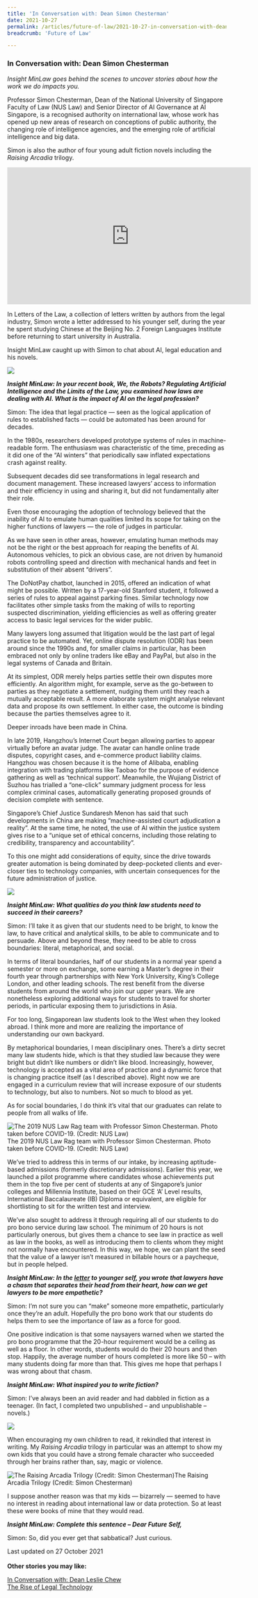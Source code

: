 ```yaml
---
title: 'In Conversation with: Dean Simon Chesterman'
date: 2021-10-27
permalink: /articles/future-of-law/2021-10-27-in-conversation-with-dean-simon-chesterman/
breadcrumb: 'Future of Law'

---
```



### **In Conversation with: Dean Simon Chesterman**

<i>Insight MinLaw goes behind the scenes to uncover stories about how the work we do impacts you.</i>
<br>

Professor Simon Chesterman, Dean of the National University of Singapore Faculty of Law (NUS Law) and Senior Director of AI Governance at AI Singapore, is a recognised authority on international law, whose work has opened up new areas of research on conceptions of public authority, the changing role of intelligence agencies, and the emerging role of artificial intelligence and big data.

Simon is also the author of four young adult fiction novels including the <i>Raising Arcadia</i> trilogy.

<iframe width="560" height="315" src="https://www.youtube.com/embed/SV_fGYuPDMA" title="YouTube video player" frameborder="0" allow="accelerometer; autoplay; clipboard-write; encrypted-media; gyroscope; picture-in-picture" allowfullscreen></iframe>

In Letters of the Law, a collection of letters written by authors from the legal industry, Simon wrote a letter addressed to his younger self, during the year he spent studying Chinese at the Beijing No. 2 Foreign Languages Institute before returning to start university in Australia.

Insight MinLaw caught up with Simon to chat about AI, legal education and his novels.

<div class="image">
  <img src="/images/NUS Law Dean 1.jpg/">
</div>

<b><i>Insight MinLaw: In your recent book, We, the Robots? Regulating Artificial Intelligence and the Limits of the Law, you examined how laws are dealing with AI. What is the impact of AI on the legal profession?</i></b>

Simon: The idea that legal practice — seen as the logical application of rules to established facts — could be automated has been around for decades.

In the 1980s, researchers developed prototype systems of rules in machine-readable form. The enthusiasm was characteristic of the time, preceding as it did one of the “AI winters” that periodically saw inflated expectations crash against reality.

Subsequent decades did see transformations in legal research and document management. These increased lawyers’ access to information and their efficiency in using and sharing it, but did not fundamentally alter their role.

Even those encouraging the adoption of technology believed that the inability of AI to emulate human qualities limited its scope for taking on the higher functions of lawyers — the role of judges in particular.

As we have seen in other areas, however, emulating human methods may not be the right or the best approach for reaping the benefits of AI. Autonomous vehicles, to pick an obvious case, are not driven by humanoid robots controlling speed and direction with mechanical hands and feet in substitution of their absent “drivers”.

The DoNotPay chatbot, launched in 2015, offered an indication of what might be possible. Written by a 17-year-old Stanford student, it followed a series of rules to appeal against parking fines. Similar technology now facilitates other simple tasks from the making of wills to reporting suspected discrimination, yielding efficiencies as well as offering greater access to basic legal services for the wider public.

Many lawyers long assumed that litigation would be the last part of legal practice to be automated. Yet, online dispute resolution (ODR) has been around since the 1990s and, for smaller claims in particular, has been embraced not only by online traders like eBay and PayPal, but also in the legal systems of Canada and Britain.

At its simplest, ODR merely helps parties settle their own disputes more efficiently. An algorithm might, for example, serve as the go-between to parties as they negotiate a settlement, nudging them until they reach a mutually acceptable result. A more elaborate system might analyse relevant data and propose its own settlement. In either case, the outcome is binding because the parties themselves agree to it.

Deeper inroads have been made in China.

In late 2019, Hangzhou’s Internet Court began allowing parties to appear virtually before an avatar judge. The avatar can handle online trade disputes, copyright cases, and e-commerce product liability claims. Hangzhou was chosen because it is the home of Alibaba, enabling integration with trading platforms like Taobao for the purpose of evidence gathering as well as ‘technical support’. Meanwhile, the Wujiang District of Suzhou has trialled a “one-click” summary judgment process for less complex criminal cases, automatically generating proposed grounds of decision complete with sentence.

Singapore’s Chief Justice Sundaresh Menon has said that such developments in China are making “machine-assisted court adjudication a reality”. At the same time, he noted, the use of AI within the justice system gives rise to a “unique set of ethical concerns, including those relating to credibility, transparency and accountability”.

To this one might add considerations of equity, since the drive towards greater automation is being dominated by deep-pocketed clients and ever-closer ties to technology companies, with uncertain consequences for the future administration of justice.

<div class="image">
  <img src="/images/NUS Law Dean 2.jpg/">
</div>

<b><i>Insight MinLaw: What qualities do you think law students need to succeed in their careers?</i></b>

Simon: I’ll take it as given that our students need to be bright, to know the law, to have critical and analytical skills, to be able to communicate and to persuade. Above and beyond these, they need to be able to cross boundaries: literal, metaphorical, and social.

In terms of literal boundaries, half of our students in a normal year spend a semester or more on exchange, some earning a Master’s degree in their fourth year through partnerships with New York University, King’s College London, and other leading schools. The rest benefit from the diverse students from around the world who join our upper years. We are nonetheless exploring additional ways for students to travel for shorter periods, in particular exposing them to jurisdictions in Asia.

For too long, Singaporean law students look to the West when they looked abroad. I think more and more are realizing the importance of understanding our own backyard.

By metaphorical boundaries, I mean disciplinary ones. There’s a dirty secret many law students hide, which is that they studied law because they were bright but didn’t like numbers or didn’t like blood. Increasingly, however, technology is accepted as a vital area of practice and a dynamic force that is changing practice itself (as I described above). Right now we are engaged in a curriculum review that will increase exposure of our students to technology, but also to numbers. Not so much to blood as yet.

As for social boundaries, I do think it’s vital that our graduates can relate to people from all walks of life.

<div class="image">
  <img src="/images/NUS Law Dean 3.jpg/" title="The 2019 NUS Law Rag team with Professor Simon Chesterman. Photo taken before COVID-19. (Credit: NUS Law)" alt="The 2019 NUS Law Rag team with Professor Simon Chesterman. Photo taken before COVID-19. (Credit: NUS Law)">The 2019 NUS Law Rag team with Professor Simon Chesterman. Photo taken before COVID-19. (Credit: NUS Law)
</div>

We’ve tried to address this in terms of our intake, by increasing aptitude-based admissions (formerly discretionary admissions). Earlier this year, we launched a pilot programme where candidates whose achievements put them in the top five per cent of students at any of Singapore’s junior colleges and Millennia Institute, based on their GCE ‘A’ Level results, International Baccalaureate (IB) Diploma or equivalent, are eligible for shortlisting to sit for the written test and interview. 

We’ve also sought to address it through requiring all of our students to do pro bono service during law school. The minimum of 20 hours is not particularly onerous, but gives them a chance to see law in practice as well as law in the books, as well as introducing them to clients whom they might not normally have encountered. In this way, we hope, we can plant the seed that the value of a lawyer isn’t measured in billable hours or a paycheque, but in people helped.

<b><i>Insight MinLaw: In the <a href="https://www.lettersofthelaw.org/read-all/dean-simon-chesterman">letter</a> to younger self, you wrote that lawyers have a chasm that separates their head from their heart, how can we get lawyers to be more empathetic?</i></b>

Simon: I’m not sure you can “make” someone more empathetic, particularly once they’re an adult. Hopefully the pro bono work that our students do helps them to see the importance of law as a force for good.

One positive indication is that some naysayers warned when we started the pro bono programme that the 20-hour requirement would be a ceiling as well as a floor. In other words, students would do their 20 hours and then stop. Happily, the average number of hours completed is more like 50 – with many students doing far more than that. This gives me hope that perhaps I was wrong about that chasm.

<b><i>Insight MinLaw: What inspired you to write fiction?</i></b>

Simon: I’ve always been an avid reader and had dabbled in fiction as a teenager. (In fact, I completed two unpublished – and unpublishable – novels.)

<div class="image">
  <img src="/images/NUS Law Dean 4.jpg/">
</div>

When encouraging my own children to read, it rekindled that interest in writing. My <i>Raising Arcadia</i> trilogy in particular was an attempt to show my own kids that you could have a strong female character who succeeded through her brains rather than, say, magic or violence.

<div class="image">
  <img src="/images/NUS Law Dean 5.jpg/" title="The Raising Arcadia Trilogy (Credit: Simon Chesterman)" alt="The Raising Arcadia Trilogy (Credit: Simon Chesterman)">The Raising Arcadia Trilogy (Credit: Simon Chesterman)
</div>

I suppose another reason was that my kids — bizarrely — seemed to have no interest in reading about international law or data protection. So at least these were books of mine that they would read.

<b><i>Insight MinLaw: Complete this sentence – Dear Future Self,</i></b>

Simon: So, did you ever get that sabbatical? Just curious.

Last updated on 27 October 2021
<br>
<br>
<b>Other stories you may like:</b>

<a href="https://insight.mlaw.gov.sg/articles/legal-developments/2022-01-07-in-conversation-with-dean-leslie-chew" target="new">In Conversation with: Dean Leslie Chew</a><br><a href="https://insight.mlaw.gov.sg/articles/future-of-law/2020-12-28-the-rise-of-legal-technology" target="new">The Rise of Legal Technology</a>

